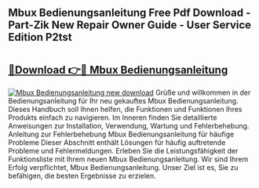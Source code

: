 ## Mbux Bedienungsanleitung Free Pdf Download - Part-Zik New Repair Owner Guide - User Service Edition P2tst

# <h2><a href="http://df3z84.blite.top/?on=Mbux+Bedienungsanleitung">🔗Download 👉🔴 Mbux Bedienungsanleitung</a></h2>

[![Mbux Bedienungsanleitung new download](https://i.imgur.com/lujVjoI.png)](http://df3z84.blite.top/?on=Mbux+Bedienungsanleitung)
Grüße und willkommen in der Bedienungsanleitung für Ihr neu gekauftes Mbux Bedienungsanleitung. Dieses Handbuch soll Ihnen helfen, die Funktionen und Funktionen Ihres Produkts einfach zu navigieren. Im Inneren finden Sie detaillierte Anweisungen zur Installation, Verwendung, Wartung und Fehlerbehebung. Anleitung zur Fehlerbehebung Mbux Bedienungsanleitung für häufige Probleme Dieser Abschnitt enthält Lösungen für häufig auftretende Probleme und Fehlermeldungen. Erleben Sie die Leistungsfähigkeit der Funktionsliste mit Ihrem neuen Mbux Bedienungsanleitung. Wir sind Ihrem Erfolg verpflichtet, Mbux Bedienungsanleitung. Unser Ziel ist es, Sie zu befähigen, die besten Ergebnisse zu erzielen.
